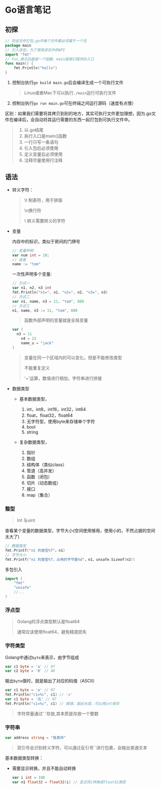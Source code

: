# Go语言笔记

## 初探

```go
// 将该文件打包,go中每个文件都必须属于一个包
package main
// 引入该包，为了使用该包中的API
import "fmt"
// fuc,表示后面是一个函数，main是我们程序的入口
func main() {
	fmt.Println("hello")
}
```

1. 控制台执行`go build main.go`后会编译生成一个可执行文件

   > Linux或者Mac下可以执行`./main`运行可执行文件

2. 控制台执行`go run main.go`可在终端之间运行源码（速度有点慢）

区别：如果我们需要将其拷贝到别的地方，其实可执行文件更加理想，因为.go文件在编译后，会自动将其运行需要的东西一起打包到可执行文件中。

> 1. 以.go结尾
> 2. 执行入口是main()函数
> 3. 一行只写一条语句
> 4. 引入包后必须使用
> 5. 定义变量后必须使用
> 6. 注释尽量使用行注释

## 语法

+ 转义字符：

  > \t 制表符，用于排版
  >
  > \n换行符
  >
  > \ 转义需要转义的字符

+ 变量

  内存中的标识，类似于房间的门牌号

  ```go	
  // 变量声明
  var num int = 10;
  // 或者
  name := "tom"
  ```

  一次性声明多个变量:

  ```go
  // 方式一
  var n1, n2, n3 int
  fmt.Println("n1=", n1, "n2=", n2, "n3=", n3)
  // 方式二
  var n1, name, n3 = 11, "tom", 888
  // 方式三
  n1, name, n3 := 11, "tom", 888
  ```

  > 函数外部声明的变量就是全局变量

  ```go
  var (
  	n3 = 11
      n4 = 22
      name_u = "jack"
  )
  ```

  > 变量在同一个区域内的可以变化，但是不能修改类型
  >
  > 不能重复定义
  >
  > '+'运算，数值进行相加，字符串进行拼接

+ 数据类型

  - 基本数据类型，
    1. int，int8，int16，int32，int64
    2. float，float32，float64
    3. 无字符型，使用byte来存储单个字符
    4. bool
    5. string

  - 复杂数据类型，
    1. 指针
    2. 数组
    3. 结构体（类似class）
    4. 管道（高并发）
    5. 函数（闭包）
    6. 切片（动态数组）
    7. 接口
    8. map（集合）

### 整型

> Int 与uint

查看某个变量的数据类型，字节大小(空间使用够用，使用小的，不然占据的空间太大了)

```go
// 数据类型
fmt.Printf("n1 的类型%T"，n1)
// 字节大小
fmt.Printf("n1 的类型%T，占用的字节数%d"，n1，unsafe.Sizeof(n2))
```

多包引入

```go
import (
	"fmt"
    "unsafe"
    //...
)
```

### 浮点型

> Golang的浮点类型默认是float64
>
> 通常应该使用float64，避免精度损失

### 字符类型

Golang中通过`byte`来表示，由字节组成

```go
var c1 byte = 'a' // 97
var c2 byte = '0' // 48
```

输出`byte`值时，就是输出了对应的码值（ASCII）

```go
var c1 byte = 'a' // 97
fmt.Println("c1=%c", c1) // 'a'
var c1 byte = '北' // 97
fmt.Println("c1=%c", c1) // 报错，超出长度，可以用int保存
```

> 字符常量通过' '存放,其本质是存放一个整数

### 字符串

```go
var address string = "我真帅"
```

> 双引号会识别转义字符，可以通过反引号``进行包裹，会输出普通文本

基本数据类型转换：

- 需要显示转换，并且不能自动转换

  ```go
  var i int = 100 
  var n1 float32 = float32(i) // 显式将i转换成float32类型
  ```
